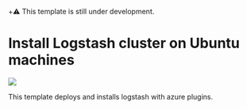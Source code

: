 +:warning: This template is still under development.

# Install Logstash cluster on Ubuntu machines

<a href="https://portal.azure.com/#create/Microsoft.Template/uri/https%3A%2F%2Fraw.githubusercontent.com%2Fmspnp%2Fsemantic-logging%2Ftree%2Fv3%2FELK%2Fazurerm%2Flogstash-on-ubuntu%2Fazuredeploy.json" target="_blank">
    <img src="http://azuredeploy.net/deploybutton.png"/>
</a>

This template deploys and installs logstash with azure plugins.



